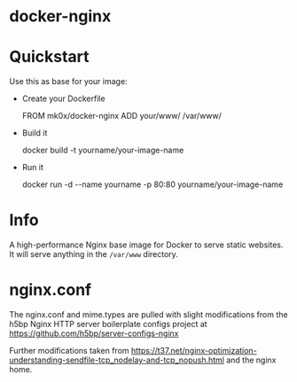 # docker-nginx

# Quickstart

Use this as base for your image:

- Create your Dockerfile

    FROM mk0x/docker-nginx
    ADD your/www/ /var/www/

- Build it

    docker build -t yourname/your-image-name
    
- Run it

    docker run -d --name yourname -p 80:80 yourname/your-image-name

# Info

A high-performance Nginx base image for Docker to serve static websites. It will serve anything in the `/var/www` directory.

# nginx.conf

The nginx.conf and mime.types are pulled with slight modifications from
the h5bp Nginx HTTP server boilerplate configs project at
https://github.com/h5bp/server-configs-nginx

Further modifications taken from https://t37.net/nginx-optimization-understanding-sendfile-tcp_nodelay-and-tcp_nopush.html and the nginx home.
